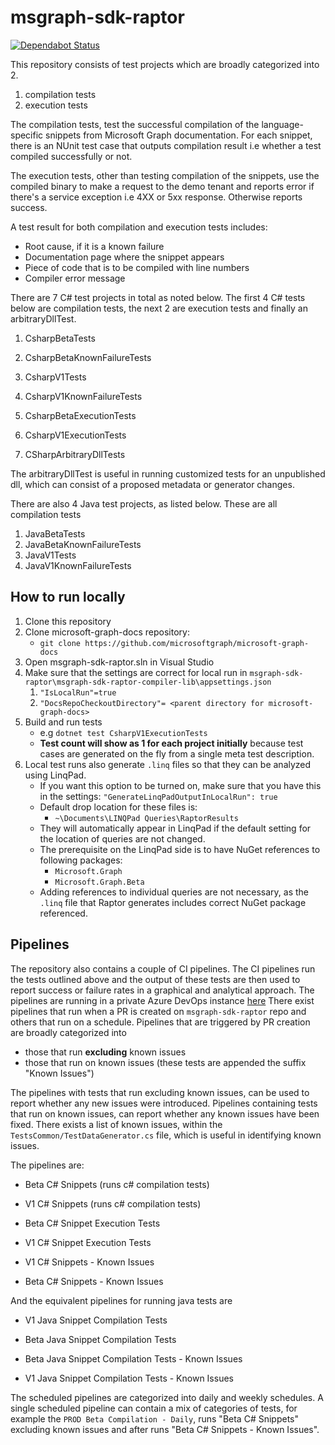 # msgraph-sdk-raptor

[![Dependabot Status](https://api.dependabot.com/badges/status?host=github&repo=microsoftgraph/msgraph-sdk-raptor)](https://dependabot.com)

This repository consists of test projects which are broadly categorized into 2.

1. compilation tests
2. execution tests

The compilation tests, test the successful compilation of the language-specific snippets from Microsoft Graph documentation. For each snippet, there is an NUnit test case that outputs compilation result i.e whether a test compiled successfully or not. 

The execution tests, other than testing compilation of the snippets, use the compiled binary to make a request to the demo tenant and reports error if there's a service exception i.e 4XX or 5xx response. Otherwise reports success.

A test result for both compilation and execution tests includes:
- Root cause, if it is a known failure
- Documentation page where the snippet appears
- Piece of code that is to be compiled with line numbers
- Compiler error message

There are 7 C# test projects in total as noted below. The first 4 C# tests below are compilation tests, the next 2 are execution tests and finally an arbitraryDllTest.

1. CsharpBetaTests
2. CsharpBetaKnownFailureTests
3. CsharpV1Tests
4. CsharpV1KnownFailureTests

5. CsharpBetaExecutionTests
6. CsharpV1ExecutionTests

7. CSharpArbitraryDllTests

 The arbitraryDllTest is useful in running customized tests for an unpublished dll, which can consist of a proposed metadata or generator changes.

There are also 4 Java test projects, as listed below. These are all compilation tests

1. JavaBetaTests
2. JavaBetaKnownFailureTests
3. JavaV1Tests
4. JavaV1KnownFailureTests


## How to run locally
1. Clone this repository
2. Clone microsoft-graph-docs repository:
   - `git clone https://github.com/microsoftgraph/microsoft-graph-docs`
3. Open msgraph-sdk-raptor.sln in Visual Studio
4. Make sure that the settings are correct for local run in `msgraph-sdk-raptor\msgraph-sdk-raptor-compiler-lib\appsettings.json`
   1. `"IsLocalRun"=true`
   2. `"DocsRepoCheckoutDirectory"= <parent directory for microsoft-graph-docs>`
5. Build and run tests
   - e.g `dotnet test CsharpV1ExecutionTests`
   - **Test count will show as 1 for each project initially** because test cases are generated on the fly from a single meta test description.
6. Local test runs also generate `.linq` files so that they can be analyzed using LinqPad.
   - If you want this option to be turned on, make sure that you have this in the settings: `"GenerateLinqPadOutputInLocalRun": true`
   - Default drop location for these files is:
     - `~\Documents\LINQPad Queries\RaptorResults`
   - They will automatically appear in LinqPad if the default setting for the location of queries are not changed.
   - The prerequisite on the LinqPad side is to have NuGet references to following packages:
     - `Microsoft.Graph`
     - `Microsoft.Graph.Beta`
   - Adding references to individual queries are not necessary, as the `.linq` file that Raptor generates includes correct NuGet package referenced.


## Pipelines
The repository also contains a couple of CI pipelines. The CI pipelines run the tests outlined above and the output of these tests are then used to report success or failure rates in a graphical and analytical approach.
The pipelines are running in a private Azure DevOps instance [here](https://microsoftgraph.visualstudio.com/Graph%20Developer%20Experiences/_build?view=folders&treeState=XFJhcHRvcg%3D%3D)
There exist pipelines that run when a PR is created on `msgraph-sdk-raptor` repo and others that run on a schedule. Pipelines that are triggered by PR creation are broadly categorized into 
- those that run **excluding** known issues 
- those that run on known issues (these tests are appended the suffix "Known Issues")

The pipelines with tests that run excluding known issues, can be used to report whether any new issues were introduced. Pipelines containing tests that run on known issues, can report whether any known issues have been fixed. There exists a list of known issues, within the `TestsCommon/TestDataGenerator.cs` file, which is useful in identifying known issues. 

The pipelines are:
- Beta C# Snippets  (runs c# compilation tests)
- V1 C# Snippets  (runs c# compilation tests)

- Beta C# Snippet Execution Tests
- V1 C# Snippet Execution Tests

- V1 C# Snippets - Known Issues
- Beta C# Snippets - Known Issues

And the equivalent pipelines for running java tests are
- V1 Java Snippet Compilation Tests
- Beta Java Snippet Compilation Tests

- Beta Java Snippet Compilation Tests - Known Issues
- V1 Java Snippet Compilation Tests - Known Issues

The scheduled pipelines are categorized into daily and weekly schedules. A single scheduled pipeline can contain a mix of categories of tests, for example the `PROD Beta Compilation - Daily`, runs "Beta C# Snippets" excluding known issues and after runs "Beta C# Snippets - Known Issues".
